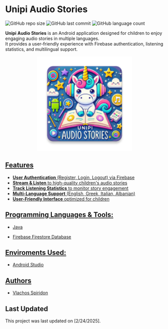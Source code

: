 # Unipi Audio Stories
![GitHub repo size](https://img.shields.io/github/repo-size/spirosvl999/Unipi_Audio_Stories)
![GitHub last commit](https://img.shields.io/github/last-commit/spirosvl999/Unipi_Audio_Stories)
![GitHub language count](https://img.shields.io/github/languages/count/spirosvl999/Unipi_Audio_Stories)

**Unipi Audio Stories** is an Android application designed for children to enjoy engaging audio stories in multiple languages.  
It provides a user-friendly experience with Firebase authentication, listening statistics, and multilingual support. 

<p align="center"><a href="https://github.com/spirosvl999/Unipi_Audio_Stories"><img src="https://github.com/spirosvl999/Unipi_Audio_Stories/blob/master/app/src/main/res/mipmap-xxxhdpi/ic_launcher.webp" height="300" width="300" /></p>

## Features  
- **User Authentication** (Register, Login, Logout) via Firebase
- **Stream & Listen** to high-quality children's audio stories
- **Track Listening Statistics** to monitor story engagement
- **Multi-Language Support** (English, Greek, Italian, Albanian)
- **User-Friendly Interface** optimized for children  

## Programming Languages & Tools:

- Java

- Firebase Firestore Database


## Enviroments Used:

- Android Studio

## Authors

- [Vlachos Spiridon](https://github.com/spirosvl999)

## Last Updated
This project was last updated on [2/24/2025].
